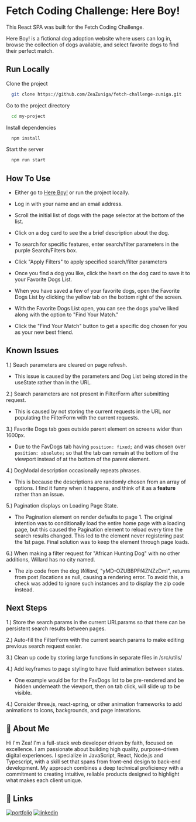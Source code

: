 # Fetch Coding Challenge: Here Boy!

This React SPA was built for the Fetch Coding Challenge.

Here Boy! is a fictional dog adoption website where users can log in, browse the collection of dogs available, and select favorite dogs to find their perfect match.

## Run Locally

Clone the project

```bash
  git clone https://github.com/ZeaZuniga/fetch-challenge-zuniga.git
```

Go to the project directory

```bash
  cd my-project
```

Install dependencies

```bash
  npm install
```

Start the server

```bash
  npm run start
```

## How To Use

- Either go to [Here Boy!](https://hereboycodechallenge.netlify.app/) or run the project locally.

- Log in with your name and an email address.

- Scroll the initial list of dogs with the page selector at the bottom of the list.

- Click on a dog card to see the a brief description about the dog.

- To search for specific features, enter search/filter parameters in the purple Search/Filters box.

- Click "Apply Filters" to apply specified search/filter parameters

- Once you find a dog you like, click the heart on the dog card to save it to your Favorite Dogs List.

- When you have saved a few of your favorite dogs, open the Favorite Dogs List by clicking the yellow tab on the bottom right of the screen.

- With the Favorite Dogs List open, you can see the dogs you've liked along with the option to "Find Your Match."

- Click the "Find Your Match" button to get a specific dog chosen for you as your new best friend.

## Known Issues

1.) Seach parameters are cleared on page refresh.

- This issue is caused by the parameters and Dog List being stored in the useState rather than in the URL.

2.) Search parameters are not present in FilterForm after submitting request.

- This is caused by not storing the current requests in the URL nor populating the FilterForm with the current requests.

3.) Favorite Dogs tab goes outside parent element on screens wider than 1600px.

- Due to the FavDogs tab having `position: fixed;` and was chosen over `position: absolute;` so that the tab can remain at the bottom of the viewport instead of at the bottom of the parent element.

4.) DogModal description occasionally repeats phrases.

- This is because the descriptions are randomly chosen from an array of options. I find it funny when it happens, and think of it as a **feature** rather than an issue.

5.) Pagination displays on Loading Page State.

- The Pagination element on render defaults to page 1. The original intention was to conditionally load the entire home page with a loading page, but this caused the Pagination element to reload every time the search results changed. This led to the element never registering past the 1st page. Final solution was to keep the element through page loads.

6.) When making a filter request for "African Hunting Dog" with no other additions, Willard has no city named.

- The zip code from the dog _Willard,_ "yMD-OZUBBPFf4ZNZzDmI", returns from post /locations as null, causing a rendering error. To avoid this, a check was added to ignore such instances and to display the zip code instead.

## Next Steps

1.) Store the search params in the current URLparams so that there can be persistent search results between pages.

2.) Auto-fill the FilterForm with the current search params to make editing previous search request easier.

3.) Clean up code by storing large functions in separate files in /src/utils/

4.) Add keyframes to page styling to have fluid animation between states.

- One example would be for the FavDogs list to be pre-rendered and be hidden underneath the viewport, then on tab click, will slide up to be visible.

4.) Consider three.js, react-spring, or other animation frameworks to add animations to icons, backgrounds, and page interations.

## 🚀 About Me

Hi I'm Zea! I'm a full-stack web developer driven by faith, focused on excellence. I am passionate about building high quality, purpose-driven digital experiences. I specialize in JavaScript, React, Node.js and Typescript, with a skill set that spans from front-end design to back-end development. My approach combines a deep technical proficiency with a commitment to creating intuitive, reliable products designed to highlight what makes each client unique.

## 🔗 Links

[![portfolio](https://img.shields.io/badge/my_portfolio-000?style=for-the-badge&logo=ko-fi&logoColor=white)](https://zunigaweb.dev/)
[![linkedin](https://img.shields.io/badge/linkedin-0A66C2?style=for-the-badge&logo=linkedin&logoColor=white)](https://www.linkedin.com/in/zealtiel-zuniga-anaya)
